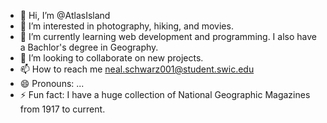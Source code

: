 - 👋 Hi, I’m @AtlasIsland
- 👀 I’m interested in photography, hiking, and movies.
- 🌱 I’m currently learning web development and programming. I also have a Bachlor's degree in Geography.
- 💞️ I’m looking to collaborate on new projects.
- 📫 How to reach me neal.schwarz001@student.swic.edu
- 😄 Pronouns: ...
- ⚡ Fun fact: I have a huge collection of National Geographic Magazines from 1917 to current.

<!---
AtlasIsland/AtlasIsland is a ✨ special ✨ repository because its `README.md` (this file) appears on your GitHub profile.
You can click the Preview link to take a look at your changes.
--->
